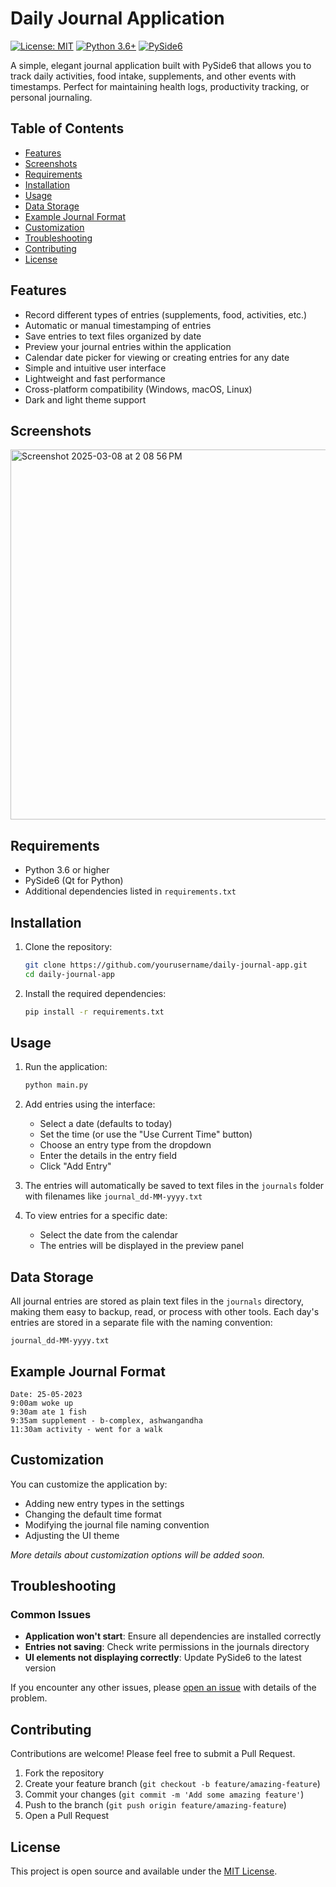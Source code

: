 # Daily Journal Application

[![License: MIT](https://img.shields.io/badge/License-MIT-yellow.svg)](https://opensource.org/licenses/MIT)
[![Python 3.6+](https://img.shields.io/badge/python-3.6+-blue.svg)](https://www.python.org/downloads/)
[![PySide6](https://img.shields.io/badge/PySide6-6.0+-green.svg)](https://wiki.qt.io/Qt_for_Python)

A simple, elegant journal application built with PySide6 that allows you to track daily activities, food intake, supplements, and other events with timestamps. Perfect for maintaining health logs, productivity tracking, or personal journaling.

## Table of Contents
- [Features](#features)
- [Screenshots](#screenshots)
- [Requirements](#requirements)
- [Installation](#installation)
- [Usage](#usage)
- [Data Storage](#data-storage)
- [Example Journal Format](#example-journal-format)
- [Customization](#customization)
- [Troubleshooting](#troubleshooting)
- [Contributing](#contributing)
- [License](#license)

## Features

- Record different types of entries (supplements, food, activities, etc.)
- Automatic or manual timestamping of entries
- Save entries to text files organized by date
- Preview your journal entries within the application
- Calendar date picker for viewing or creating entries for any date
- Simple and intuitive user interface
- Lightweight and fast performance
- Cross-platform compatibility (Windows, macOS, Linux)
- Dark and light theme support

## Screenshots

<img width="592" alt="Screenshot 2025-03-08 at 2 08 56 PM" src="https://github.com/user-attachments/assets/64b41a20-a5f3-458e-a306-6b1ef3dd7988" />

## Requirements

- Python 3.6 or higher
- PySide6 (Qt for Python)
- Additional dependencies listed in `requirements.txt`

## Installation

1. Clone the repository:
   ```bash
   git clone https://github.com/yourusername/daily-journal-app.git
   cd daily-journal-app
   ```

2. Install the required dependencies:
   ```bash
   pip install -r requirements.txt
   ```

## Usage

1. Run the application:
   ```bash
   python main.py
   ```

2. Add entries using the interface:
   - Select a date (defaults to today)
   - Set the time (or use the "Use Current Time" button)
   - Choose an entry type from the dropdown
   - Enter the details in the entry field
   - Click "Add Entry"

3. The entries will automatically be saved to text files in the `journals` folder with filenames like `journal_dd-MM-yyyy.txt`

4. To view entries for a specific date:
   - Select the date from the calendar
   - The entries will be displayed in the preview panel

## Data Storage

All journal entries are stored as plain text files in the `journals` directory, making them easy to backup, read, or process with other tools. Each day's entries are stored in a separate file with the naming convention:

```
journal_dd-MM-yyyy.txt
```

## Example Journal Format

```
Date: 25-05-2023
9:00am woke up
9:30am ate 1 fish
9:35am supplement - b-complex, ashwangandha
11:30am activity - went for a walk
```

## Customization

You can customize the application by:

- Adding new entry types in the settings
- Changing the default time format
- Modifying the journal file naming convention
- Adjusting the UI theme

*More details about customization options will be added soon.*

## Troubleshooting

### Common Issues

- **Application won't start**: Ensure all dependencies are installed correctly
- **Entries not saving**: Check write permissions in the journals directory
- **UI elements not displaying correctly**: Update PySide6 to the latest version

If you encounter any other issues, please [open an issue](https://github.com/yourusername/daily-journal-app/issues) with details of the problem.

## Contributing

Contributions are welcome! Please feel free to submit a Pull Request.

1. Fork the repository
2. Create your feature branch (`git checkout -b feature/amazing-feature`)
3. Commit your changes (`git commit -m 'Add some amazing feature'`)
4. Push to the branch (`git push origin feature/amazing-feature`)
5. Open a Pull Request

## License

This project is open source and available under the [MIT License](LICENSE). 
